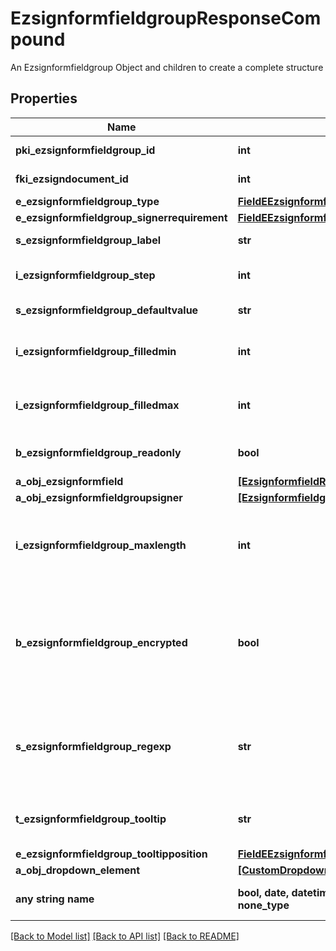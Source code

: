 # EzsignformfieldgroupResponseCompound

An Ezsignformfieldgroup Object and children to create a complete structure

## Properties
Name | Type | Description | Notes
------------ | ------------- | ------------- | -------------
**pki_ezsignformfieldgroup_id** | **int** | The unique ID of the Ezsignformfieldgroup | 
**fki_ezsigndocument_id** | **int** | The unique ID of the Ezsigndocument | 
**e_ezsignformfieldgroup_type** | [**FieldEEzsignformfieldgroupType**](FieldEEzsignformfieldgroupType.md) |  | 
**e_ezsignformfieldgroup_signerrequirement** | [**FieldEEzsignformfieldgroupSignerrequirement**](FieldEEzsignformfieldgroupSignerrequirement.md) |  | 
**s_ezsignformfieldgroup_label** | **str** | The Label for the Ezsignformfieldgroup | 
**i_ezsignformfieldgroup_step** | **int** | The step when the Ezsignsigner will be invited to fill the form fields | 
**s_ezsignformfieldgroup_defaultvalue** | **str** | The default value for the Ezsignformfieldgroup | 
**i_ezsignformfieldgroup_filledmin** | **int** | The minimum number of Ezsignformfield that must be filled in the Ezsignformfieldgroup | 
**i_ezsignformfieldgroup_filledmax** | **int** | The maximum number of Ezsignformfield that must be filled in the Ezsignformfieldgroup | 
**b_ezsignformfieldgroup_readonly** | **bool** | Whether the Ezsignformfieldgroup is read only or not. | 
**a_obj_ezsignformfield** | [**[EzsignformfieldResponseCompound]**](EzsignformfieldResponseCompound.md) |  | 
**a_obj_ezsignformfieldgroupsigner** | [**[EzsignformfieldgroupsignerResponseCompound]**](EzsignformfieldgroupsignerResponseCompound.md) |  | 
**i_ezsignformfieldgroup_maxlength** | **int** | The maximum length for the value in the Ezsignformfieldgroup  This can only be set if eEzsignformfieldgroupType is **Text** or **Textarea** | [optional] 
**b_ezsignformfieldgroup_encrypted** | **bool** | Whether the Ezsignformfieldgroup is encrypted in the database or not. Encrypted values are not displayed on the Ezsigndocument. This can only be set if eEzsignformfieldgroupType is **Text** or **Textarea** | [optional] 
**s_ezsignformfieldgroup_regexp** | **str** | A regular expression to indicate what values are acceptable for the Ezsignformfieldgroup.  This can only be set if eEzsignformfieldgroupType is **Text** or **Textarea** | [optional] 
**t_ezsignformfieldgroup_tooltip** | **str** | A tooltip that will be presented to Ezsignsigner about the Ezsignformfieldgroup | [optional] 
**e_ezsignformfieldgroup_tooltipposition** | [**FieldEEzsignformfieldgroupTooltipposition**](FieldEEzsignformfieldgroupTooltipposition.md) |  | [optional] 
**a_obj_dropdown_element** | [**[CustomDropdownElementResponseCompound]**](CustomDropdownElementResponseCompound.md) |  | [optional] 
**any string name** | **bool, date, datetime, dict, float, int, list, str, none_type** | any string name can be used but the value must be the correct type | [optional]

[[Back to Model list]](../README.md#documentation-for-models) [[Back to API list]](../README.md#documentation-for-api-endpoints) [[Back to README]](../README.md)


